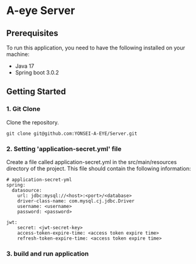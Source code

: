 # A-eye Server

## Prerequisites
To run this application, you need to have the following installed on your machine:
- Java 17
- Spring boot 3.0.2

## Getting Started

### 1. Git Clone
Clone the repository.
````
git clone git@github.com:YONSEI-A-EYE/Server.git
````
### 2. Setting 'application-secret.yml' file
Create a file called application-secret.yml in the src/main/resources directory of the project. 
This file should contain the following information:
````
# application-secret-yml
spring:
  datasource:
    url: jdbc:mysql://<host>:<port>/<database>
    driver-class-name: com.mysql.cj.jdbc.Driver
    username: <username>
    password: <password>

jwt:
    secret: <jwt-secret-key>
    access-token-expire-time: <access token expire time>
    refresh-token-expire-time: <access token expire time>

````

### 3. build and run application
